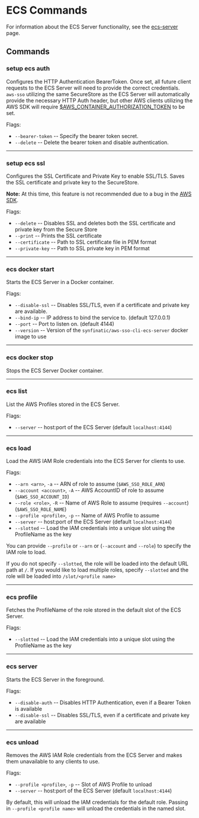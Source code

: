 # ECS Commands

For information about the ECS Server functionality, see the [ecs-server](ecs-server.md) page.

## Commands

### setup ecs auth

Configures the HTTP Authentication BearerToken.  Once set, all future client
requests to the ECS Server will need to provide the correct credentials.  
`aws-sso` utilizing the same SecureStore as the ECS Server will automatically
provide the necessary HTTP Auth header, but other AWS clients utilizing the
AWS SDK will require [$AWS_CONTAINER_AUTHORIZATION_TOKEN](
https://docs.aws.amazon.com/sdkref/latest/guide/feature-container-credentials.html) to be set.

Flags:

 * `--bearer-token` -- Specify the bearer token secret.
 * `--delete` -- Delete the bearer token and disable authentication.

---

### setup ecs ssl

 Configures the SSL Certificate and Private Key to enable SSL/TLS.  Saves the
 SSL certificate and private key to the SecureStore.

 **Note:** At this time, this feature is not recommended due to a bug
 in the [AWS SDK](https://github.com/boto/boto3/issues/4188).

 Flags:

  * `--delete` -- Disables SSL and deletes both the SSL certificate and private key from the Secure Store
  * `--print` -- Prints the SSL certificate
  * `--certificate` -- Path to SSL certificate file in PEM format
  * `--private-key` -- Path to SSL private key in PEM format

---

### ecs docker start

Starts the ECS Server in a Docker container.

Flags:

  * `--disable-ssl` -- Disables SSL/TLS, even if a certificate and private key are available.
  * `--bind-ip` -- IP address to bind the service to.  (default 127.0.0.1)
  * `--port` -- Port to listen on.  (default 4144)
  * `--version` -- Version of the `synfinatic/aws-sso-cli-ecs-server` docker image to use

---

### ecs docker stop

Stops the ECS Server Docker container.

---

### ecs list

List the AWS Profiles stored in the ECS Server.

Flags:

 * `--server` -- host:port of the ECS Server (default `localhost:4144`)

---

### ecs load

Load the AWS IAM Role credentials into the ECS Server for clients to use.

Flags:

 * `--arn <arn>`, `-a` -- ARN of role to assume (`$AWS_SSO_ROLE_ARN`)
 * `--account <account>`, `-A` -- AWS AccountID of role to assume (`$AWS_SSO_ACCOUNT_ID`)
 * `--role <role>`, `-R` -- Name of AWS Role to assume (requires `--account`) (`$AWS_SSO_ROLE_NAME`)
 * `--profile <profile>`, `-p` -- Name of AWS Profile to assume
 * `--server` -- host:port of the ECS Server (default `localhost:4144`)
 * `--slotted` -- Load the IAM credentials into a unique slot using the ProfileName as the key

You can provide `--profile` or `--arn` or (`--account` and `--role`) to specify the IAM role to load.

If you do not specify `--slotted`, the role will be loaded into the default URL path at `/`.  If you
would like to load multiple roles, specify `--slotted` and the role will be loaded into `/slot/<profile name>`

---

### ecs profile

Fetches the ProfileName of the role stored in the default slot of the ECS Server.

Flags:

 * `--slotted` -- Load the IAM credentials into a unique slot using the ProfileName as the key

---

### ecs server

Starts the ECS Server in the foreground.

Flags:

 * `--disable-auth` -- Disables HTTP Authentication, even if a Bearer Token is available
 * `--disable-ssl` -- Disables SSL/TLS, even if a certificate and private key are available

---

### ecs unload

Removes the AWS IAM Role credentials from the ECS Server and makes them unavailable to any clients to use.

Flags:

 * `--profile <profile>`, `-p` -- Slot of AWS Profile to unload
 * `--server` -- host:port of the ECS Server (default `localhost:4144`)

By default, this will unload the IAM credentials for the default role.  Passing in
`--profile <profile name>` will unload the credentials in the named slot.